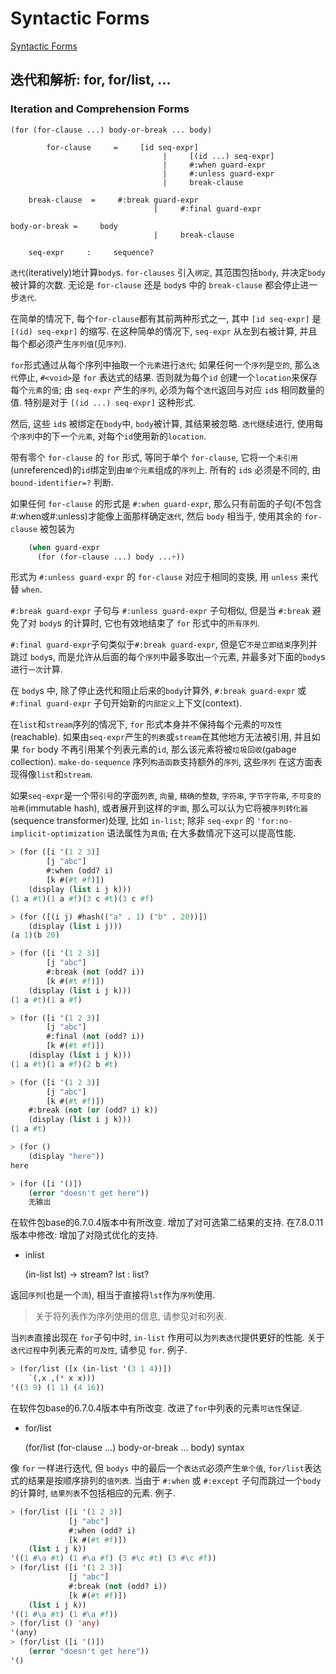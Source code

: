 # Syntactic Forms

[Syntactic Forms](https://docs.racket-lang.org/reference/for.html)

## 迭代和解析: for, for/list, ...

### Iteration and Comprehension Forms

    (for (for-clause ...) body-or-break ... body)

            for-clause     =     [id seq-expr]
                                      |     [(id ...) seq-expr]
                                      |     #:when guard-expr
                                      |     #:unless guard-expr
                                      |     break-clause

        break-clause  =     #:break guard-expr
                                    |     #:final guard-expr

    body-or-break =     body
                                    |     break-clause

        seq-expr     :     sequence?

`迭代`(iteratively)地计算`body`s. `for-clauses` 引入`绑定`, 其范围包括`body`, 并决定`body`被计算的次数.
无论是 `for-clause` 还是 `body`s 中的 `break-clause` 都会停止进一步`迭代`.

在简单的情况下, 每个`for-clause`都有其前两种形式之一, 其中 `[id seq-expr]` 是 `[(id) seq-expr]` 的缩写.
在这种简单的情况下, `seq-expr` 从左到右被计算, 并且每个都必须产生`序列值`(见`序列`).

`for`形式通过从每个序列中抽取一个`元素`进行`迭代`; 如果任何一个`序列`是`空的`, 那么`迭代`停止, `#<void>`是 `for` 表达式的结果.
否则就为每个`id` 创建一个`location`来保存每个`元素`的`值`;
由 `seq-expr` 产生的`序列`, 必须为每个`迭代`返回与对应 `id`s 相同数量的值. 特别是对于 `[(id ...) seq-expr]` 这种形式.

然后, 这些 `id`s 被绑定在`body`中, `body`被计算, 其结果被忽略. `迭代`继续进行, 使用每个`序列`中的下一个`元素`, 对每个`id`使用新的`location`.

带有零个 `for-clause` 的 `for` 形式, 等同于单个 `for-clause`,
它将一个`未引用`(unreferenced)的`id`绑定到由`单个元素`组成的`序列`上.
所有的 `id`s 必须是不同的, 由 `bound-identifier=?` 判断.

如果任何 `for-clause` 的形式是 `#:when guard-expr`, 那么只有前面的子句(不包含#:when或#:unless)才能像上面那样确定`迭代`,
然后 `body` 相当于, 使用其余的 `for-clause` 被包装为

```lisp
    (when guard-expr
      (for (for-clause ...) body ...+))
```

形式为 `#:unless guard-expr` 的 `for-clause` 对应于相同的变换, 用 `unless` 来代替 `when`.

`#:break guard-expr` 子句与 `#:unless guard-expr` 子句相似, 但是当 `#:break` 避免了对 `body`s 的计算时, 它也有效地结束了 `for` 形式中的`所有序列`.

`#:final guard-expr`子句类似于`#:break guard-expr`, 但是它`不是立即结束`序列并跳过 `body`s,
而是允许从后面的每个`序列`中最多取出`一个`元素, 并最多对下面的`body`s进行`一次`计算.

在 `body`s 中, 除了停止迭代和阻止后来的`body`计算外, `#:break guard-expr` 或 `#:final guard-expr` 子句开始新的`内部定义`上下文(context).

在`list`和`stream`序列的情况下, `for` 形式本身并不保持每个元素的`可及性`(reachable).
如果由`seq-expr`产生的`列表`或`stream`在其他地方无法被引用, 并且如果 `for` body 不再引用某个列表元素的`id`, 那么该元素将被`垃圾回收`(gabage collection).
`make-do-sequence` 序列`构造函数`支持额外的`序列`, 这些`序列` 在这方面表现得像`list`和`stream`.

如果`seq-expr`是一个带`引号`的字面`列表`, `向量`, `精确的整数`, `字符串`, `字节字符串`, `不可变的哈希`(immutable hash),
或者展开到这样的`字面`, 那么可以认为它将被`序列转化器`(sequence transformer)处理, 比如 `in-list`;
除非 `seq-expr` 的 `'for:no-implicit-optimization` 语法属性为`真值`; 在大多数情况下这可以提高性能.

```lisp
> (for ([i '(1 2 3)]
        [j "abc"]
        #:when (odd? i)
        [k #(#t #f)])
    (display (list i j k)))
(1 a #t)(1 a #f)(3 c #t)(3 c #f)

> (for ([(i j) #hash(("a" . 1) ("b" . 20))])
    (display (list i j)))
(a 1)(b 20)

> (for ([i '(1 2 3)]
        [j "abc"]
        #:break (not (odd? i))
        [k #(#t #f)])
    (display (list i j k)))
(1 a #t)(1 a #f)

> (for ([i '(1 2 3)]
        [j "abc"]
        #:final (not (odd? i))
        [k #(#t #f)])
    (display (list i j k)))
(1 a #t)(1 a #f)(2 b #t)

> (for ([i '(1 2 3)]
        [j "abc"]
        [k #(#t #f)])
    #:break (not (or (odd? i) k))
    (display (list i j k)))
(1 a #t)

> (for ()
    (display "here"))
here

> (for ([i '()])
    (error "doesn't get here"))
    无输出
```

在软件包base的6.7.0.4版本中有所改变. 增加了对可选第二结果的支持.
在7.8.0.11版本中修改: 增加了对隐式优化的支持.

+ inlist

    (in-list lst) → stream?
    lst : list?

返回`序列`(也是一个`流`), 相当于直接将`lst`作为`序列`使用.

>关于将列表作为序列使用的信息, 请参见对和列表.

当`列表`直接出现在 `for`子句中时, `in-list` 作用可以为`列表迭代`提供更好的性能.
关于`迭代过程`中列表元素的`可及性`, 请参见 `for`.
例子.

```lisp
> (for/list ([x (in-list '(3 1 4))])
    `(,x ,(* x x)))
'((3 9) (1 1) (4 16))
```

在软件包base的6.7.0.4版本中有所改变. 改进了`for`中列表的元素`可达性`保证.

+ for/list

    (for/list (for-clause ...) body-or-break ... body)              syntax

像 `for` 一样进行迭代, 但 `bodys` 中的最后一个`表达式`必须产生`单个值`, `for/list`表达式的结果是按顺序排列的`值列表`. 
当由于 `#:when` 或 `#:except` 子句而跳过一个`body`的计算时, `结果列表`不包括相应的元素.
例子.

```lisp
> (for/list ([i '(1 2 3)]
             [j "abc"]
             #:when (odd? i)
             [k #(#t #f)])
    (list i j k))
'((1 #\a #t) (1 #\a #f) (3 #\c #t) (3 #\c #f))
> (for/list ([i '(1 2 3)]
             [j "abc"]
             #:break (not (odd? i))
             [k #(#t #f)])
    (list i j k))
'((1 #\a #t) (1 #\a #f))
> (for/list () 'any)
'(any)
> (for/list ([i '()])
    (error "doesn't get here"))
'()
```
